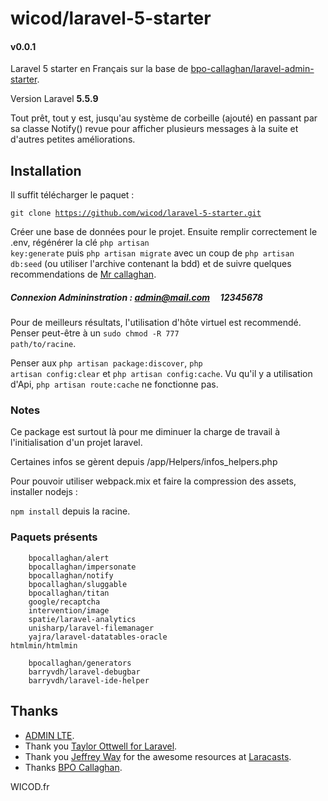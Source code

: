 # wicod/laravel-5-starter
#### v0.0.1

Laravel 5 starter en Français sur la base de <a href="https://github.com/bpocallaghan/laravel-admin-starter" target="_blank">bpo-callaghan/laravel-admin-starter</a>.

Version Laravel <b>5.5.9</b>

Tout prêt, tout y est, jusqu'au système de corbeille (ajouté) en passant par sa classe Notify() revue pour afficher plusieurs messages à la suite et d'autres petites améliorations.

## Installation

Il suffit télécharger le paquet :

<code>git clone https://github.com/wicod/laravel-5-starter.git</code>
<!-- OU <code>composer require wicod/laravel-5-starter</code> -->

Créer une base de données pour le projet.
Ensuite remplir correctement le .env, régénérer la clé <code>php artisan key:generate</code> puis <code>php artisan migrate</code> avec un coup de <code>php artisan db:seed</code> (ou utiliser l'archive contenant la bdd) et de suivre quelques recommendations de <a href="https://github.com/bpocallaghan/laravel-admin-starter" target="_blank">Mr callaghan</a>.

##### Connexion Admininstration : admin@mail.com &nbsp; &nbsp; 12345678

Pour de meilleurs résultats, l'utilisation d'hôte virtuel est recommendé.
Penser peut-être à un <code>sudo chmod -R 777 path/to/racine</code>.

Penser aux <code>php artisan package:discover</code>, <code>php artisan config:clear</code> et <code>php artisan config:cache</code>. Vu qu'il y a utilisation d'Api, <code>php artisan route:cache</code> ne fonctionne pas.

### Notes

Ce package est surtout là pour me diminuer la charge de travail à l'initialisation d'un projet laravel.

Certaines infos se gèrent depuis /app/Helpers/infos_helpers.php

Pour pouvoir utiliser webpack.mix et faire la compression des assets, installer nodejs :

<code>npm install</code> depuis la racine.

### Paquets présents

        bpocallaghan/alert
        bpocallaghan/impersonate
        bpocallaghan/notify
        bpocallaghan/sluggable
        bpocallaghan/titan
        google/recaptcha
        intervention/image
        spatie/laravel-analytics
        unisharp/laravel-filemanager
        yajra/laravel-datatables-oracle
	htmlmin/htmlmin

        bpocallaghan/generators
        barryvdh/laravel-debugbar
        barryvdh/laravel-ide-helper

## Thanks
<ul>
<li><a href="https://github.com/almasaeed2010/AdminLTE" target="_blank">ADMIN LTE</a>.</li>
<li>Thank you <a href="https://github.com/taylorotwell" target="_blank">Taylor Ottwell for <a href="http://laravel.com/" target="_blank">Laravel</a>.</li>
<li>Thank you <a href="https://github.com/JeffreyWay" target="_blank">Jeffrey Way</a> for the awesome resources at <a href="https://laracasts.com/" target="_blank">Laracasts</a>.</li>
<li>Thanks <a href="https://github.com/bpocallaghan/laravel-admin-starter" target="_blank">BPO Callaghan</a>.</li>
</ul>

<a hraf="https://www.wicod.fr" target="_blank">WICOD.fr</a>


